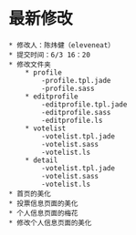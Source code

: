 # 最新修改
    * 修改人：陈炜健（eleveneat）
    * 提交时间：6/3 16：20
    * 修改文件夹
        * profile
            -profile.tpl.jade
            -profile.sass
        * editprofile
            -editprofile.tpl.jade
            -editprofile.sass
            -editprofile.ls
        * votelist
            -votelist.tpl.jade
            -votelist.sass
            -votelist.ls
        * detail
            -votelist.tpl.jade
            -votelist.sass
            -votelist.ls
    * 首页的美化
    * 投票信息页面的美化
    * 个人信息页面的梅花
    * 修改个人信息页面的美化
